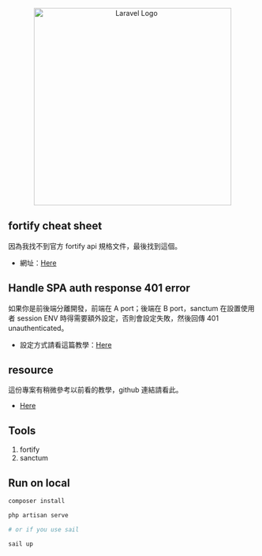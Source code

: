 <p align="center"><a href="https://laravel.com" target="_blank"><img src="https://raw.githubusercontent.com/laravel/art/master/logo-lockup/5%20SVG/2%20CMYK/1%20Full%20Color/laravel-logolockup-cmyk-red.svg" width="400" alt="Laravel Logo"></a></p>

## fortify cheat sheet

因為我找不到官方 fortify api 規格文件，最後找到這個。

-   網址：[Here](https://sam-ngu.medium.com/laravel-fortify-cheat-sheet-a2f5cc1e85b4)

## Handle SPA auth response 401 error

如果你是前後端分離開發，前端在 A port；後端在 B port，sanctum 在設置使用者 session ENV 時得需要額外設定，否則會設定失敗，然後回傳 401 unauthenticated。

-   設定方式請看這篇教學：[Here](https://stackoverflow.com/a/67693998)

## resource

這份專案有稍微參考以前看的教學，github 連結請看此。

-   [Here](https://github.com/vueschool/laravel-course-backend/tree/main)

## Tools

1. fortify
2. sanctum

## Run on local

```sh
composer install
```

```sh
php artisan serve

# or if you use sail

sail up
```
